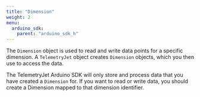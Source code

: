 ```yaml
---
title: "Dimension"
weight: 2
menu:
  arduino_sdk:
    parent: "arduino_sdk_h"
---
```


The `Dimension` object is used to read and write data points for a specific dimension. A `TelemetryJet` object creates `Dimension` objects, which you then use to access the data.

The TelemetryJet Arduino SDK will only store and process data that you have created a `Dimension` for. If you want to read or write data, you should create a Dimension mapped to that dimension identifier.